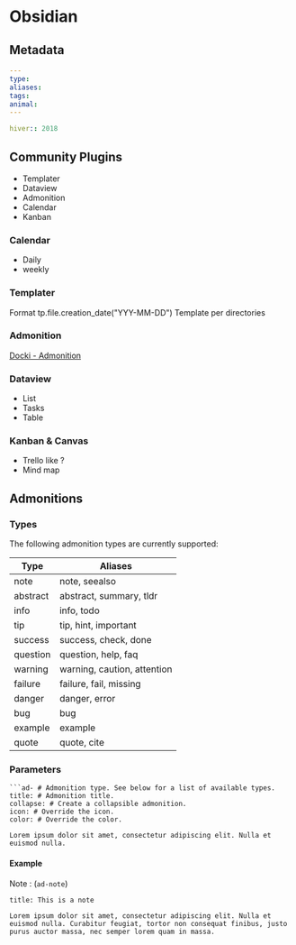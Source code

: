 # Obsidian

## Metadata

```yaml
---
type:
aliases:
tags:
animal:
---

hiver:: 2018
```

## Community Plugins

- Templater
- Dataview
- Admonition
- Calendar
- Kanban

### Calendar

- Daily
- weekly

### Templater

Format tp.file.creation_date("YYY-MM-DD")
Template per directories

### Admonition

[Docki - Admonition](#admonitions)

### Dataview

- List
- Tasks
- Table

### Kanban & Canvas

- Trello like ?
- Mind map

## Admonitions

### Types

The following admonition types are currently supported:

| Type     | Aliases                     |
| -------- | --------------------------- |
| note     | note, seealso               |
| abstract | abstract, summary, tldr     |
| info     | info, todo                  |
| tip      | tip, hint, important        |
| success  | success, check, done        |
| question | question, help, faq         |
| warning  | warning, caution, attention |
| failure  | failure, fail, missing      |
| danger   | danger, error               |
| bug      | bug                         |
| example  | example                     |
| quote    | quote, cite                 |

### Parameters

```note
```ad- # Admonition type. See below for a list of available types.
title: # Admonition title.
collapse: # Create a collapsible admonition.
icon: # Override the icon.
color: # Override the color.

Lorem ipsum dolor sit amet, consectetur adipiscing elit. Nulla et euismod nulla.
```

#### Example

Note : (`ad-note`)

```ad-note
title: This is a note

Lorem ipsum dolor sit amet, consectetur adipiscing elit. Nulla et
euismod nulla. Curabitur feugiat, tortor non consequat finibus, justo
purus auctor massa, nec semper lorem quam in massa.
```
